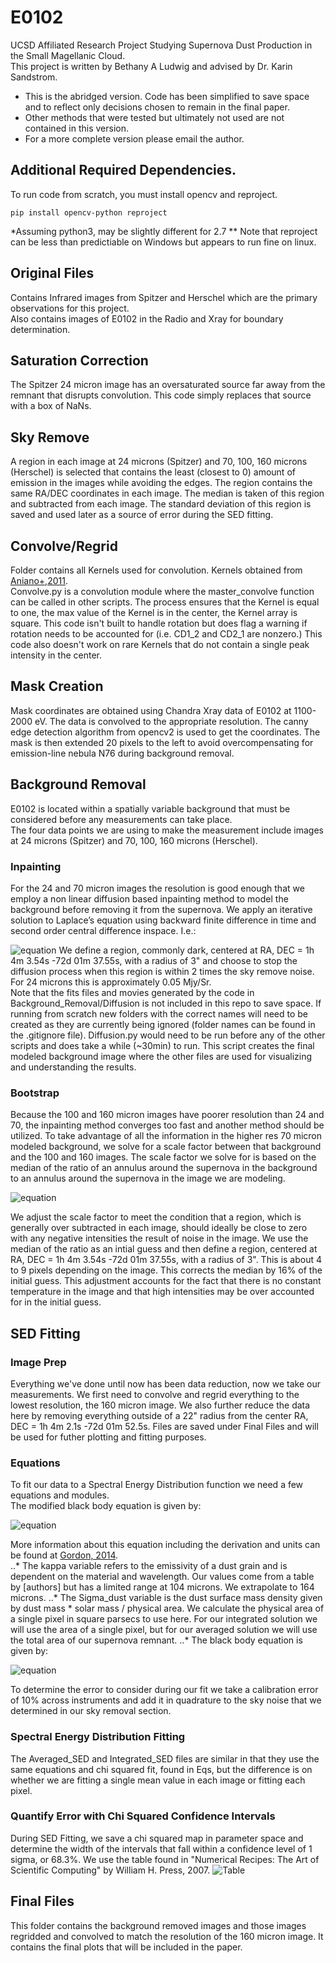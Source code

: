 # E0102
UCSD Affiliated Research Project Studying Supernova Dust Production in the Small Magellanic Cloud.  
  This project is written by Bethany A Ludwig and advised by Dr. Karin Sandstrom.
  - This is the abridged version. Code has been simplified to save space and to reflect only decisions chosen to remain in the final paper.  
  - Other methods that were tested but ultimately not used are not contained in this version.  
  - For a more complete version please email the author. 
## Additional Required Dependencies. 
To run code from scratch, you must install opencv and reproject.
```
pip install opencv-python reproject
```
*Assuming python3, may be slightly different for 2.7
** Note that reproject can be less than predictiable on Windows but appears to run fine on linux.
## Original Files
Contains Infrared images from Spitzer and Herschel which are the primary observations for this project.  
  Also contains images of E0102 in the Radio and Xray for boundary determination. 
## Saturation Correction
The Spitzer 24 micron image has an oversaturated source far away from the remnant that disrupts convolution. 
  This code simply replaces that source with a box of NaNs. 
## Sky Remove
A region in each image at 24 microns (Spitzer) and 70, 100, 160 microns (Herschel) is selected that contains the least (closest to 0) amount of emission in the images while avoiding the edges. The region contains the same RA/DEC coordinates in each image. The median is taken of this region and subtracted from each image. The standard deviation of this region is saved and used later as a source of error during the SED fitting. 
## Convolve/Regrid
Folder contains all Kernels used for convolution. Kernels obtained from [Aniano+,2011](https://arxiv.org/abs/1106.5065).  
Convolve.py is a convolution module where the master_convolve function can be called in other scripts. The process ensures that the Kernel is equal to one, the max value of the Kernel is in the center, the Kernel array is square. This code isn't built to handle rotation but does flag a warning if rotation needs to be accounted for (i.e. CD1_2 and CD2_1 are nonzero.) This code also doesn't work on rare Kernels that do not contain a single peak intensity in the center. 
## Mask Creation
Mask coordinates are obtained using Chandra Xray data of E0102 at 1100-2000 eV. The data is convolved to the appropriate resolution. The canny edge detection algorithm from opencv2 is used to get the coordinates. The mask is then extended 20 pixels to the left to avoid overcompensating for emission-line nebula N76 during background removal.
## Background Removal
E0102 is located within a spatially variable background that must be considered before any measurements can take place.    
The four data points we are using to make the measurement include images at 24 microns (Spitzer) and 70, 100, 160 microns (Herschel).        
### Inpainting
For the 24 and 70 micron images the resolution is good enough that we employ a non linear diffusion based inpainting method to model the background before removing it from the supernova. We apply an iterative solution to Laplace’s equation using backward finite difference  in  time  and  second  order  central  difference  inspace. I.e.:    

![equation](https://latex.codecogs.com/gif.latex?\frac{dx(i,j,t)}{dt}-\alpha\nabla^2x(i,j,t)=0)  
We define a region, commonly dark, centered at RA, DEC = 1h 4m 3.54s -72d 01m 37.55s, with a radius of 3" and choose to stop the diffusion process when this region is within 2 times the sky remove noise. For 24 microns this is approximately 0.05 Mjy/Sr.  
Note that the fits files and movies generated by the code in Background_Removal/Diffusion is not included in this repo to save space. If running from scratch new folders with the correct names will need to be created as they are currently being ignored (folder names can be found in the .gitignore file). Diffusion.py would need to be run before any of the other scripts and does take a while (~30min) to run. This script creates the final modeled background image where the other files are used for visualizing and understanding the results.
### Bootstrap
Because the 100 and 160 micron images have poorer resolution than 24 and 70, the inpainting method converges too fast and another method should be utilized. To take advantage of all the information in the higher res 70 micron modeled background, we solve for a scale factor between that background and the 100 and 160 images. 
The scale factor we solve for is based on the median of the ratio of an annulus around the supernova in the background to an annulus around the supernova in the image we are modeling. 
  
![equation](https://latex.codecogs.com/gif.latex?100&space;\mu&space;m&space;\text{&space;Background}=&space;70&space;\mu&space;m&space;\text{&space;Background}&space;\times&space;\Big(\frac{100\mu\text{m&space;Image}&space;}{70&space;\mu&space;m\text{&space;Background}&space;}\Big)_{Med})
  
We adjust the scale factor to meet the condition that a region, which is generally over subtracted in each image, should ideally be close to zero with any negative intensities the result of noise in the image. We use the median of the ratio as an intial guess and then define a region, centered at RA, DEC = 1h 4m 3.54s -72d 01m 37.55s, with a radius of 3". This is about 4 to 9 pixels depending on the image. This corrects the median by 16% of the initial guess. This adjustment accounts for the fact that there is no constant temperature in the image and that high intensities may be over accounted for in the initial guess.
## SED Fitting
### Image Prep
Everything we've done until now has been data reduction, now we take our measurements. We first need to convolve and regrid everything to the lowest resolution, the 160 micron image. We also further reduce the data here by removing everything outside of a 22" radius from the center RA, DEC = 1h 4m 2.1s -72d 01m 52.5s. Files are saved under Final Files and will be used for futher plotting and fitting purposes.
### Equations
To fit our data to a Spectral Energy Distribution function we need a few equations and modules.  
The modified black body equation is given by:

![equation](https://latex.codecogs.com/gif.latex?S_\lambda=\kappa_\lambda&space;\Sigma_d&space;B_\nu)

More information about this equation including the derivation and units can be found at [Gordon, 2014](https://arxiv.org/pdf/1406.6066.pdf).  
..* The kappa variable refers to the emissivity of a dust grain and is dependent on the material and wavelength. Our values come from a table by [authors] but has a limited range at 104 microns. We extrapolate to 164 microns. 
..* The Sigma_dust variable is the dust surface mass density given by dust mass * solar mass / physical area. We calculate the physical area of a single pixel in square parsecs to use here. For our integrated solution we will use the area of a single pixel, but for our averaged solution we will use the total area of our supernova remnant.
..*  The black body equation is given by: 

![equation](https://latex.codecogs.com/gif.latex?B_\nu(\nu,T)=\frac{2h\nu^3}{c^2}\frac{1}{e^{h\nu/k_BT}-1})

To determine the error to consider during our fit we take a calibration error of 10% across instruments and add it in quadrature to the sky noise that we determined in our sky removal section.

### Spectral Energy Distribution Fitting
The Averaged_SED and Integrated_SED files are similar in that they use the same equations and chi squared fit, found in Eqs, but the difference is on whether we are fitting a single mean value in each image or fitting each pixel.  
### Quantify Error with Chi Squared Confidence Intervals 
During SED Fitting, we save a chi squared map in parameter space and determine the width of the intervals that fall within a confidence level of 1 sigma, or 68.3%. We use the table found in "Numerical Recipes: The Art of Scientific Computing" by William H. Press, 2007. 
![Table](https://imgur.com/UQqtGyG)
## Final Files
This folder contains the background removed images and those images regridded and convolved to match the resolution of the 160 micron image. It contains the final plots that will be included in the paper.
